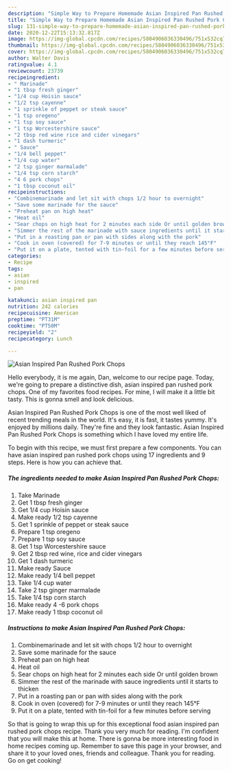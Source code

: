 ```yaml
---
description: "Simple Way to Prepare Homemade Asian Inspired Pan Rushed Pork Chops"
title: "Simple Way to Prepare Homemade Asian Inspired Pan Rushed Pork Chops"
slug: 131-simple-way-to-prepare-homemade-asian-inspired-pan-rushed-pork-chops
date: 2020-12-22T15:13:32.817Z
image: https://img-global.cpcdn.com/recipes/5804906036330496/751x532cq70/asian-inspired-pan-rushed-pork-chops-recipe-main-photo.jpg
thumbnail: https://img-global.cpcdn.com/recipes/5804906036330496/751x532cq70/asian-inspired-pan-rushed-pork-chops-recipe-main-photo.jpg
cover: https://img-global.cpcdn.com/recipes/5804906036330496/751x532cq70/asian-inspired-pan-rushed-pork-chops-recipe-main-photo.jpg
author: Walter Davis
ratingvalue: 4.1
reviewcount: 23739
recipeingredient:
- " Marinade"
- "1 tbsp fresh ginger"
- "1/4 cup Hoisin sauce"
- "1/2 tsp cayenne"
- "1 sprinkle of peppet or steak sauce"
- "1 tsp oregeno"
- "1 tsp soy sauce"
- "1 tsp Worcestershire sauce"
- "2 tbsp red wine rice and cider vinegars"
- "1 dash turmeric"
- " Sauce"
- "1/4 bell peppet"
- "1/4 cup water"
- "2 tsp ginger marmalade"
- "1/4 tsp corn starch"
- "4 6 pork chops"
- "1 tbsp coconut oil"
recipeinstructions:
- "Combinemarinade and let sit with chops 1/2 hour to overnight"
- "Save some marinade for the sauce"
- "Preheat pan on high heat"
- "Heat oil"
- "Sear chops on high heat for 2 minutes each side Or until golden brown"
- "Simmer the rest of the marinade with sauce ingredients until it starts to thicken"
- "Put in a roasting pan or pan with sides along with the pork"
- "Cook in oven (covered) for 7-9 minutes or until they reach 145°F"
- "Put it on a plate, tented with tin-foil for a few minutes before serving"
categories:
- Recipe
tags:
- asian
- inspired
- pan

katakunci: asian inspired pan 
nutrition: 242 calories
recipecuisine: American
preptime: "PT31M"
cooktime: "PT50M"
recipeyield: "2"
recipecategory: Lunch

---
```



![Asian Inspired Pan Rushed Pork Chops](https://img-global.cpcdn.com/recipes/5804906036330496/751x532cq70/asian-inspired-pan-rushed-pork-chops-recipe-main-photo.jpg)

Hello everybody, it is me again, Dan, welcome to our recipe page. Today, we're going to prepare a distinctive dish, asian inspired pan rushed pork chops. One of my favorites food recipes. For mine, I will make it a little bit tasty. This is gonna smell and look delicious.

Asian Inspired Pan Rushed Pork Chops is one of the most well liked of recent trending meals in the world. It's easy, it is fast, it tastes yummy. It's enjoyed by millions daily. They're fine and they look fantastic. Asian Inspired Pan Rushed Pork Chops is something which I have loved my entire life.




To begin with this recipe, we must first prepare a few components. You can have asian inspired pan rushed pork chops using 17 ingredients and 9 steps. Here is how you can achieve that.

<!--inarticleads1-->

##### The ingredients needed to make Asian Inspired Pan Rushed Pork Chops:

1. Take  Marinade
1. Get 1 tbsp fresh ginger
1. Get 1/4 cup Hoisin sauce
1. Make ready 1/2 tsp cayenne
1. Get 1 sprinkle of peppet or steak sauce
1. Prepare 1 tsp oregeno
1. Prepare 1 tsp soy sauce
1. Get 1 tsp Worcestershire sauce
1. Get 2 tbsp red wine, rice and cider vinegars
1. Get 1 dash turmeric
1. Make ready  Sauce
1. Make ready 1/4 bell peppet
1. Take 1/4 cup water
1. Take 2 tsp ginger marmalade
1. Take 1/4 tsp corn starch
1. Make ready 4 -6 pork chops
1. Make ready 1 tbsp coconut oil




<!--inarticleads2-->

##### Instructions to make Asian Inspired Pan Rushed Pork Chops:

1. Combinemarinade and let sit with chops 1/2 hour to overnight
1. Save some marinade for the sauce
1. Preheat pan on high heat
1. Heat oil
1. Sear chops on high heat for 2 minutes each side Or until golden brown
1. Simmer the rest of the marinade with sauce ingredients until it starts to thicken
1. Put in a roasting pan or pan with sides along with the pork
1. Cook in oven (covered) for 7-9 minutes or until they reach 145°F
1. Put it on a plate, tented with tin-foil for a few minutes before serving




So that is going to wrap this up for this exceptional food asian inspired pan rushed pork chops recipe. Thank you very much for reading. I'm confident that you will make this at home. There is gonna be more interesting food in home recipes coming up. Remember to save this page in your browser, and share it to your loved ones, friends and colleague. Thank you for reading. Go on get cooking!
